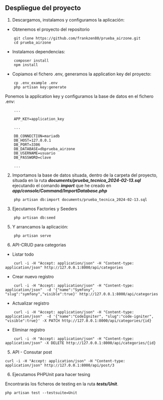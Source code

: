 ## Despliegue del proyecto
1. Descargamos, instalamos y configuramos  la aplicación:

* Obtenemos el proyecto del repositorio
```
    git clone https://github.com/frankzen80/prueba_airzone.git
    cd prueba_airzone
```

* Instalamos dependencias:
```
    composer install
    npm install
```

* Copiamos el fichero .env, generamos la application key del proyecto:
```
    cp .env_example .env
    php artisan key:generate
``` 

Ponemos la application key y configuramos la base de datos en el fichero .env:
```
    ...

    APP_KEY=application_key

    ...

    DB_CONNECTION=mariadb
    DB_HOST=127.0.0.1
    DB_PORT=3306
    DB_DATABASE=dbprueba_airzone
    DB_USERNAME=usuario
    DB_PASSWORD=clave

    ...

```

2. Importamos la base de datos situada, dentro de la carpeta del proyecto, situada en la ruta ***documents/prueba_tecnica_2024-02-13.sql*** ejecutando el comando ***import*** que he creado en ***app/console/Command/ImportDatabase.php***

```
    php artisan db:import documents/prueba_tecnica_2024-02-13.sql
```

3. Ejecutamos Factories y Seeders
```
    php artisan db:seed
```
5. Y arrancamos la aplicación:
```
    php artisan serve
```

6. API-CRUD para categorias

* Listar todo
```
    curl -i -H "Accept: application/json" -H "Content-type: application/json" http://127.0.0.1:8000/api/categories
```

* Crear nuevo registro
```
    curl -i -H "Accept: application/json" -H "Content-type: application/json"  -d '{"name":"Symfony", "slug":"symfony","visible":true}' http://127.0.0.1:8000/api/categories
```

* Actualizar registro

```
    curl -i -H "Accept: application/json" -H "Content-type: application/json"  -d '{"name":"CodeIgniter", "slug":"code-igniter", "visible":true}' -X PATCH http://127.0.0.1:8000/api/categories/{id}
```

* Eliminar registro
```
    curl -i -H "Accept: application/json" -H "Content-type: application/json" -X DELETE http://127.0.0.1:8000/api/categories/{id}
```

5. API - Consutar post
```
curl -i -H "Accept: application/json" -H "Content-type: application/json" http://127.0.0.1:8000/api/post/3
```

6. Ejecutamos PHPUnit para hacer tesing

Encontrarás los ficheros de testing en la ruta ***tests/Unit***.
```
php artisan test --testsuite=Unit
```

